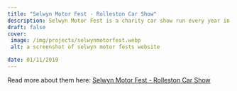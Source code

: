 ```yaml
---
title: "Selwyn Motor Fest - Rolleston Car Show"
description: Selwyn Motor Fest is a charity car show run every year in the Selwyn town of Rolleston. Bringing nearly 1000 cars in and residents from all over Christchurch, this show has been a great source of donations for local charities. 
draft: false
cover: 
 image: /img/projects/selwynmotorfest.webp
 alt: a screenshot of selwyn motor fests website

date: 01/11/2019
---
```


Read more about them here: <a href="http://www.selwynmotorfest.nz">Selwyn Motor Fest - Rolleston Car Show</a>